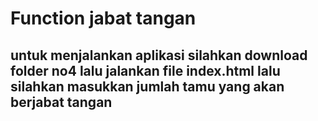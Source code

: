 # Function jabat tangan

## untuk menjalankan aplikasi silahkan download folder no4 lalu jalankan file **index.html** lalu silahkan masukkan jumlah tamu yang akan berjabat tangan
